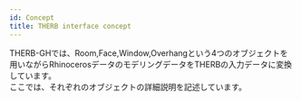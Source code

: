 ```yaml
---
id: Concept
title: THERB interface concept
---
```


THERB-GHでは、Room,Face,Window,Overhangという4つのオブジェクトを用いながらRhinocerosデータのモデリングデータをTHERBの入力データに変換しています。  
ここでは、それぞれのオブジェクトの詳細説明を記述しています。  

